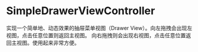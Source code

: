 # SimpleDrawerViewController
实现一个简单地、动态效果的抽屉菜单视图（Drawer View）。向左拖拽会出现左视图，点击任意位置则返回主视图。 向右拖拽则会出现右视图，点击任意位置返回主视图。使用起来非常方便。
